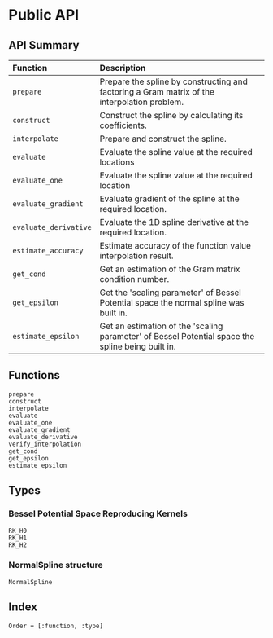 # Public API

## API Summary

| Function                            | Description                                                                                        |
|:----------------------------------- |:-------------------------------------------------------------------------------------------------- |
|```prepare```                        |Prepare the spline by constructing and factoring a Gram matrix of the interpolation problem.        |
|```construct```                      |Construct the spline by calculating its coefficients.                                               |
|```interpolate```                    |Prepare and construct the spline.                                                                   |
|```evaluate```                       |Evaluate the spline value at the required locations                                                 |
|```evaluate_one```                   |Evaluate the spline value at the required location                                                  |
|```evaluate_gradient```              |Evaluate gradient of the spline at the required location.                                           |
|```evaluate_derivative```            |Evaluate the 1D spline derivative at the required location.                                         |
|```estimate_accuracy```              |Estimate accuracy of the function value interpolation result.                                       |
|```get_cond```                       |Get an estimation of the Gram matrix condition number.                                              |
|```get_epsilon```                    |Get the 'scaling parameter' of Bessel Potential space the normal spline was built in.               |
|```estimate_epsilon```               |Get an estimation of the 'scaling parameter' of Bessel Potential space the spline being built in.   |

## Functions
```@docs
prepare
construct
interpolate
evaluate
evaluate_one
evaluate_gradient
evaluate_derivative
verify_interpolation
get_cond
get_epsilon
estimate_epsilon
```

## Types

### Bessel Potential Space Reproducing Kernels

```@docs
RK_H0
RK_H1
RK_H2
```

### NormalSpline structure

```@docs
NormalSpline
```

## Index
```@index
Order = [:function, :type]
```
